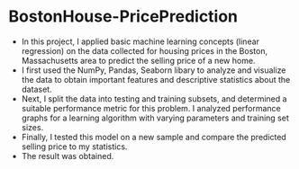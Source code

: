 # BostonHouse-PricePrediction



- In this project, I applied basic machine learning concepts (linear regression) on the data collected for housing prices in the Boston, Massachusetts area to predict the selling price of a new home.
- I first used the NumPy, Pandas, Seaborn libary to analyze and visualize the data to obtain important features and descriptive statistics about the dataset. 
- Next, I split the data into testing and training subsets, and determined a suitable performance metric for this problem. I analyzed performance graphs for a learning algorithm with varying parameters and training set sizes. 
- Finally, I tested this model on a new sample and compare the predicted selling price to my statistics. 
- The result was obtained.
